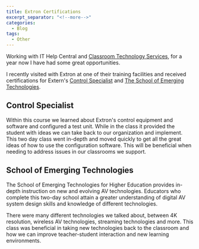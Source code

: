 ```yaml
---
title: Extron Certifications
excerpt_separator: "<!--more-->"
categories:
  - Blog
tags:
  - Other
---
```


Working with IT Help Central and [Classroom Technology Services](http://www.depts.ttu.edu/ithelpcentral/cts/), for a year now I have had some great opportunities.

I recently visited with Extron at one of their training facilities and received certifications for Extern's [Control Specialist](http://www.extron.com/training/controlspecialist.aspx?s=th07) and [The School of Emerging Technologies](http://www.extron.com/training/set.aspx?s=th07).

## Control Specialist

Within this course we learned about Extron's control equipment and software and configured a test unit. While in the class it provided the student with ideas we can take back to our organization and implement. This two day class went in-depth and moved quickly to get all the great ideas of how to use the configuration software. This will be beneficial when needing to address issues in our classrooms we support.

## School of Emerging Technologies

The School of Emerging Technologies for Higher Education provides in-depth instruction on new and evolving AV technologies. Educators who complete this two-day school attain a greater understanding of digital AV system design skills and knowledge of different technologies.

There were many different technologies we talked about, between 4K resolution, wireless AV technologies, streaming technologies and more. This class was beneficial in taking new technologies back to the classroom and how we can improve teacher-student interaction and new learning environments.
